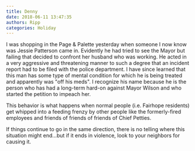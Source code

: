 ```yaml
---
title: Denny
date: 2018-06-11 13:47:35
authors: Ripp
categories: Holiday
---
```


 I was shopping in the Page &amp; Palette yesterday when someone I now know was Jessie Patterson came in.  Evidently he had tried to see the Mayor but failing that decided to confront her husband who was working.  He acted in a very aggressive and threatening manner to such a degree that an incident report had to be filed with the police department.  I have since learned that this man has some type of mental condition for which he is being treated and apparently was "off his meds".  I recognize his name because he is the person who has had a long-term hard-on against Mayor Wilson and who started the petition to impeach her.

This behavior is what happens when normal people (i.e. Fairhope residents) get whipped into a feeding frenzy by other people like the formerly-fired employees and friends of friends of friends of Chief Petties.

If things continue to go in the same direction, there is no telling where this situation might end...but if it ends in violence, look to your neighbors for causing it.